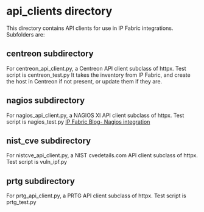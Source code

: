 # api_clients directory
This directory contains API clients for use in IP Fabric integrations.  Subfolders are:

## centreon subdirectory

For centreon_api_client.py, a Centreon API client subclass of httpx. Test script is centreon_test.py
It takes the inventory from IP Fabric, and create the host in Centreon if not present, or update them if they are.

## nagios subdirectory

For nagios_api_client.py, a NAGIOS XI API client subclass of httpx. Test script is nagios_test.py
[IP Fabric Blog- Nagios integration](https://ipfabric.io/blog/ipfabric-nagios-api-integration/)

## nist_cve subdirectory

For nistcve_api_client.py, a NIST cvedetails.com API client subclass of httpx. Test script is vuln_ipf.py

## prtg subdirectory

For prtg_api_client.py, a PRTG API client subclass of httpx. Test script is prtg_test.py



